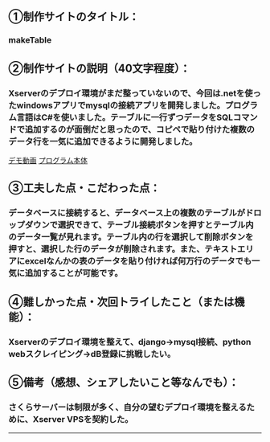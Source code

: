 ## 	&#9312;制作サイトのタイトル：
### makeTable

## &#9313;制作サイトの説明（40文字程度）：
### Xserverのデプロイ環境がまだ整っていないので、今回は.netを使ったwindowsアプリでmysqlの接続アプリを開発しました。プログラム言語はC#を使いました。テーブルに一行ずつデータをSQLコマンドで追加するのが面倒だと思ったので、コピペで貼り付けた複数のデータ行を一気に追加できるように開発しました。
[デモ動画](https://github.com/TatsuyaFukunaga/makeTable/issues/1#issue-2746814633)
[プログラム本体](assets/makeTable.zip)

## &#9314;工夫した点・こだわった点：
### データベースに接続すると、データベース上の複数のテーブルがドロップダウンで選択できて、テーブル接続ボタンを押すとテーブル内のデータ一覧が見れます。テーブル内の行を選択して削除ボタンを押すと、選択した行のデータが削除されます。また、テキストエリアにexcelなんかの表のデータを貼り付ければ何万行のデータでも一気に追加することが可能です。

## &#9315;難しかった点・次回トライしたこと（または機能）：
### Xserverのデプロイ環境を整えて、django->mysql接続、python webスクレイピング->dB登録に挑戦したい。

## &#9316;備考（感想、シェアしたいこと等なんでも）：
### さくらサーバーは制限が多く、自分の望むデプロイ環境を整えるために、Xserver VPSを契約した。
****